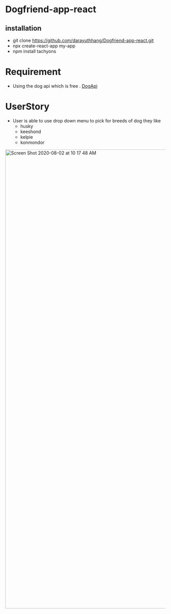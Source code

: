 # Dogfriend-app-react




## installation
  * git clone https://github.com/darayuthhang/Dogfriend-app-react.git
  * npx create-react-app my-app
  * npm install tachyons

# Requirement
 * Using the dog api which is free .
    <a href="https://dog.ceo/dog-api/">DogApi</a>
   

# UserStory
  * User is able to use drop down menu to pick for breeds of dog they like 
      * husky
      * keeshond
      * kelpie
      * konmondor

<img width="1440" alt="Screen Shot 2020-08-02 at 10 17 48 AM" src="https://user-images.githubusercontent.com/33853565/89125315-9d31bc80-d4ab-11ea-989b-75b99e87f7ca.png">








